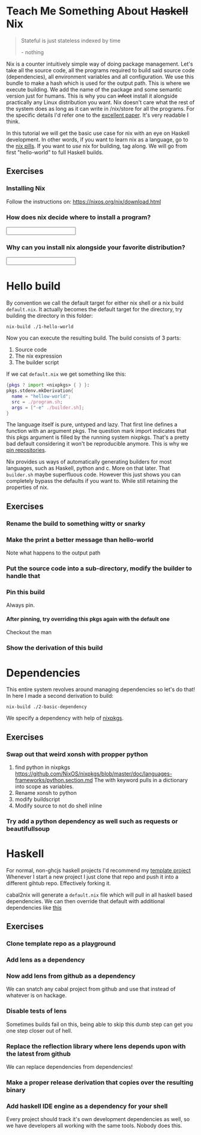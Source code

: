 # Teach Me Something About ~~Haskell~~ Nix

> Stateful is just stateless indexed by time
> 
> \- nothing

Nix is a counter intuitively simple way of doing package management.
Let's take all the source code, all the programs required to build said source code (dependencies),
all environment variables and all configuration.
We use this bundle to make a hash which is used for the output path.
This is where we execute building.
We add the name of the package and some semantic version just for humans.
This is why you can ~~infect~~ install it alongside practically any Linux distribution you want.
Nix doesn't care what the rest of the system does as long as it can
write in /nix/store for all the programs.
For the specific details I'd refer one to the [excellent paper](https://grosskurth.ca/bib/2006/dolstra-thesis.pdf).
It's very readable I think.

In this tutorial we will get the basic use case for nix with an eye on
Haskell development. 
In other words, if you want to learn nix as a language, go to the [nix pills](https://nixos.org/nixos/nix-pills/).
If you want to *use* nix for building, tag along.
We will go from first "hello-world"
to full Haskell builds.

## Exercises

### Installing Nix
Follow the instructions on: https://nixos.org/nix/download.html

### How does nix decide where to install a program?

<input type="text" />

### Why can you install nix alongside your favorite distribution?

<input type="text" />

# Hello build
By convention we call the default target for either nix shell or a nix
build `default.nix`.
It actually becomes the default target for the directory,
try building the directory in this folder:

```shell
nix-build ./1-hello-world
```

Now you can execute the resulting build.
The build consists of 3 parts:

1. Source code
2. The nix expression
3. The builder script

If we cat `default.nix` we get something like this:
```nix
{pkgs ? import <nixpkgs> { } }:
pkgs.stdenv.mkDerivation{
  name = "hellow-world";
  src = ./program.sh;
  args = ["-e" ./builder.sh];
}
```

The language itself is pure, untyped and lazy.
That first line defines a function with an argument pkgs.
The question mark import indicates that this pkgs argument is filled
by the running system nixpkgs.
That's a pretty bad default considering it won't be reproducible anymore.
This is why we [pin repositories](https://jappieklooster.nl/pinning-nixops-builds.html).

Nix provides us ways of automatically generating
builders for most languages, such as Haskell, python and c.
More on that later.
That `builder.sh` maybe superfluous code.
However this just shows you can completely bypass the defaults
if you want to.
While still retaining the properties of nix.

## Exercises

### Rename the build to something witty or snarky
### Make the print a better message than hello-world
Note what happens to the output path
### Put the source code into a sub-directory, modify the builder to handle that
### Pin this build
Always pin.
#### After pinning, try overriding this pkgs again with the default one
Checkout the man
### Show the derivation of this build

# Dependencies

This entire system revolves around managing dependencies so let's do that!
In here I made a second derivation to build:

```shell
nix-build ./2-basic-dependency
```

We specify a dependency with help of [nixpkgs](https://github.com/NixOS/nixpkgs).


## Exercises

### Swap out that weird xonsh with propper python
1. find python in nixpkgs
https://github.com/NixOS/nixpkgs/blob/master/doc/languages-frameworks/python.section.md
The with keyword pulls in a dictionary into scope as variables.
2. Rename xonsh to python
3. modify buildscript
4. Modify source to not do shell inline

### Try add a python dependency as well such as requests or beautifullsoup


# Haskell
For normal, non-ghcjs haskell projects
I'd recommend my
[template project](https://github.com/jappeace/haskell-template-project)
Whenever I start a new project I just clone that 
repo and push it into a different gihtub repo.
Effectively forking it.

cabal2nix will generate a `default.nix` file which
will pull in all haskell based dependencies.
We can then override that default with additional
dependencies like [this](https://github.com/jappeace/cut-the-crap/blob/master/shell.nix#L4)

## Exercises

### Clone template repo as a playground
### Add lens as a dependency
### Now add lens from github as a dependency
We can snatch any cabal project from github
and use that instead of whatever is on hackage.
### Disable tests of lens
Sometimes builds fail on this,
being able to skip this dumb step can get you one step closer out of hell.
### Replace the reflection library where lens depends upon with the latest from github
We can replace dependencies from dependencies!
### Make a proper release derivation that copies over the resulting binary
### Add haskell IDE engine as a dependency for your shell
Every project should track it's own development dependencies as well,
so we have developers all working with the same tools.
Nobody does this.

